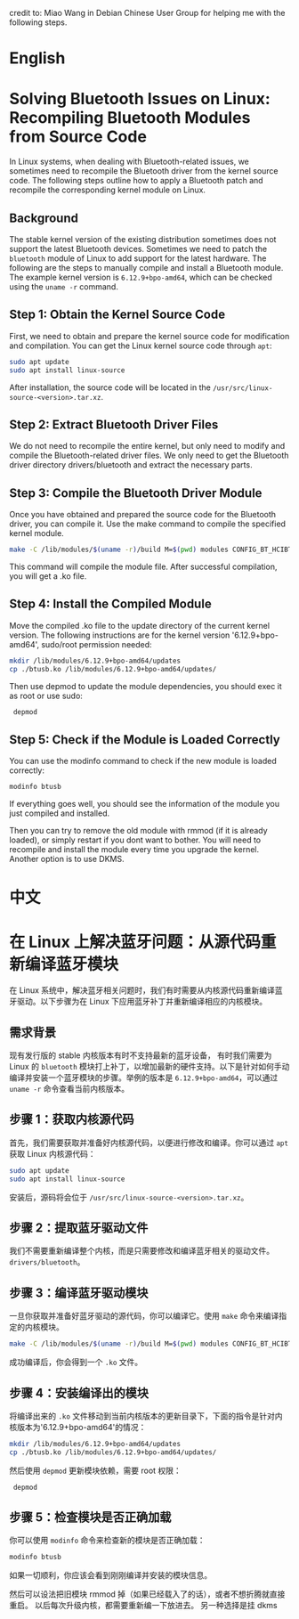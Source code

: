 credit to: Miao Wang in Debian Chinese User Group for helping me with the following steps.
# English

# Solving Bluetooth Issues on Linux: Recompiling Bluetooth Modules from Source Code

In Linux systems, when dealing with Bluetooth-related issues, we sometimes need to recompile the Bluetooth driver from the kernel source code. The following steps outline how to apply a Bluetooth patch and recompile the corresponding kernel module on Linux.

## Background

The stable kernel version of the existing distribution sometimes does not support the latest Bluetooth devices. Sometimes we need to patch the `bluetooth` module of Linux to add support for the latest hardware. The following are the steps to manually compile and install a Bluetooth module. The example kernel version is `6.12.9+bpo-amd64`, which can be checked using the `uname -r` command.

## Step 1: Obtain the Kernel Source Code

First, we need to obtain and prepare the kernel source code for modification and compilation. You can get the Linux kernel source code through `apt`:

```bash
sudo apt update
sudo apt install linux-source
```

After installation, the source code will be located in the `/usr/src/linux-source-<version>.tar.xz`.
## Step 2: Extract Bluetooth Driver Files
We do not need to recompile the entire kernel, but only need to modify and compile the Bluetooth-related driver files. We only need to get the Bluetooth driver directory drivers/bluetooth and extract the necessary parts.

## Step 3: Compile the Bluetooth Driver Module
Once you have obtained and prepared the source code for the Bluetooth driver, you can compile it. Use the make command to compile the specified kernel module.

```bash
make -C /lib/modules/$(uname -r)/build M=$(pwd) modules CONFIG_BT_HCIBTUSB=m
```

This command will compile the module file. After successful compilation, you will get a .ko file.

## Step 4: Install the Compiled Module
Move the compiled .ko file to the update directory of the current kernel version. The following instructions are for the kernel version '6.12.9+bpo-amd64', sudo/root permission needed:


```bash
mkdir /lib/modules/6.12.9+bpo-amd64/updates
cp ./btusb.ko /lib/modules/6.12.9+bpo-amd64/updates/
```
Then use depmod to update the module dependencies, you should exec it as root or use sudo:

```bash
 depmod
```
## Step 5: Check if the Module is Loaded Correctly
You can use the modinfo command to check if the new module is loaded correctly:

```bash
modinfo btusb
```
If everything goes well, you should see the information of the module you just compiled and installed.

Then you can try to remove the old module with rmmod (if it is already loaded), or simply restart if you dont want to bother. You will need to recompile and install the module every time you upgrade the kernel. Another option is to use DKMS. 

# 中文

# 在 Linux 上解决蓝牙问题：从源代码重新编译蓝牙模块


在 Linux 系统中，解决蓝牙相关问题时，我们有时需要从内核源代码重新编译蓝牙驱动。以下步骤为在 Linux 下应用蓝牙补丁并重新编译相应的内核模块。

## 需求背景

现有发行版的 stable 内核版本有时不支持最新的蓝牙设备，
有时我们需要为 Linux 的 `bluetooth` 模块打上补丁，以增加最新的硬件支持。以下是针对如何手动编译并安装一个蓝牙模块的步骤。举例的版本是 `6.12.9+bpo-amd64`，可以通过 `uname -r` 命令查看当前内核版本。

## 步骤 1：获取内核源代码

首先，我们需要获取并准备好内核源代码，以便进行修改和编译。你可以通过 `apt` 获取 Linux 内核源代码：

```bash
sudo apt update
sudo apt install linux-source
```

安装后，源码将会位于 `/usr/src/linux-source-<version>.tar.xz`。

## 步骤 2：提取蓝牙驱动文件

我们不需要重新编译整个内核，而是只需要修改和编译蓝牙相关的驱动文件。 `drivers/bluetooth`。

## 步骤 3：编译蓝牙驱动模块

一旦你获取并准备好蓝牙驱动的源代码，你可以编译它。使用 `make` 命令来编译指定的内核模块。

```bash
make -C /lib/modules/$(uname -r)/build M=$(pwd) modules CONFIG_BT_HCIBTUSB=m
```

成功编译后，你会得到一个 `.ko` 文件。

## 步骤 4：安装编译出的模块

将编译出来的 `.ko` 文件移动到当前内核版本的更新目录下，下面的指令是针对内核版本为'6.12.9+bpo-amd64'的情况：

```bash
mkdir /lib/modules/6.12.9+bpo-amd64/updates
cp ./btusb.ko /lib/modules/6.12.9+bpo-amd64/updates/
```

然后使用 `depmod` 更新模块依赖，需要 root 权限：

```bash
 depmod
```

## 步骤 5：检查模块是否正确加载

你可以使用 `modinfo` 命令来检查新的模块是否正确加载：

```bash
modinfo btusb
```

如果一切顺利，你应该会看到刚刚编译并安装的模块信息。

然后可以设法把旧模块 rmmod 掉（如果已经载入了的话），或者不想折腾就直接重启。
以后每次升级内核，都需要重新编一下放进去。
另一种选择是挂 dkms
